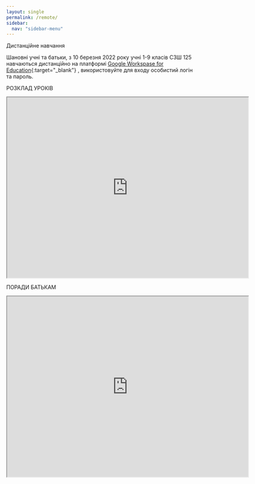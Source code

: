 ```yaml
---
layout: single
permalink: /remote/
sidebar:
  nav: "sidebar-menu"
---
```


Дистанційне навчання

Шановні учні та батьки, з 10 березня 2022 року учні 1-9 класів СЗШ 125 навчаються дистанційно на платформі [Google Workspase for Education](https://classroom.google.com){:target="_blank"} , використовуйте для входу особистий логін та пароль.

РОЗКЛАД УРОКІВ
<iframe src="https://drive.google.com/file/d/1gjqQebanU5J_OPCU1u7gbJrkv03JMtDp/preview" width="640" height="480" allow="autoplay"></iframe>



ПОРАДИ БАТЬКАМ
<iframe src="https://drive.google.com/file/d/10U705zPtGYek20iCfsKOCfWGj4fqVv4G/preview" width="640" height="480"></iframe>
